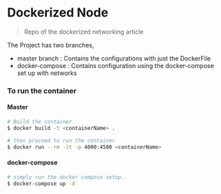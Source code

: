 # Dockerized Node
> Repo of the dockerized networking article

The Project has two branches, 
- master branch : Contains the configurations with just the DockerFile
- docker-compose : Contains configuration using the docker-compose set up with networks

### To run the container
#### Master 
```bash
# Build the container
$ docker build -t <containerName> .

# then proceed to run the container
$ docker run --rm -it -p 4000:4500 <containerName>
```

#### docker-compose
```bash
# simply run the docker compose setup.
$ docker-compose up -d 

```

